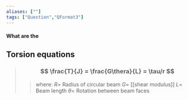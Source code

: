 ```yaml
---
aliases: [""]
tags: ["Question","QFormat3"]
---
```


#### What are the
## Torsion equations

> ### $$ \frac{T}{J} = \frac{G\thera}{L} = \tau/r $$ 
>> where:
>> $R=$ Radius of circular beam
>> $G=$ [[shear modulus]]
>> $L=$ Beam length
>> $\theta=$ Rotation between beam faces